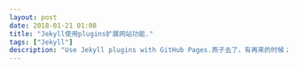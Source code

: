 ```yaml
---
layout: post
date: 2018-01-21 01:08
title: "Jekyll使用plugins扩展网站功能."
tags: ["Jekyll"]
description: "Use Jekyll plugins with GitHub Pages.燕子去了，有再来的时候；杨柳枯了，有再青的时候；桃花谢了，有再开的时候。但是，聪明的，你告诉我，我们的日子为什么一去不复返呢？——是有人偷了他们罢：那是谁？又藏在何处呢？是他们自己逃走了罢：现在又到了哪里呢？我不知道他们给了我多少日子；但我的手确乎是渐渐空虚了。"
---
```

